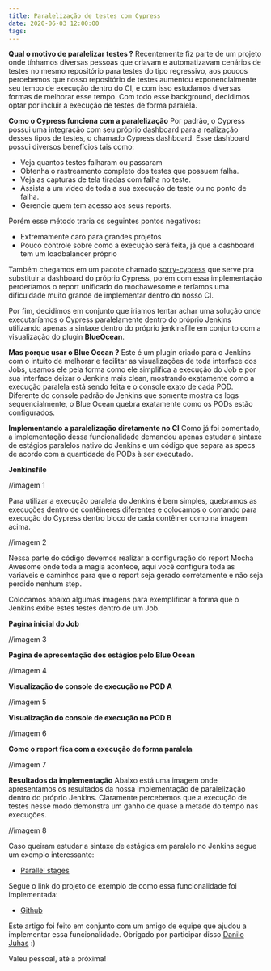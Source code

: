 ```yaml
---
title: Paralelização de testes com Cypress
date: 2020-06-03 12:00:00
tags:
---
```

**Qual o motivo de paralelizar testes ?**
Recentemente fiz parte de um projeto onde tínhamos diversas pessoas que criavam e automatizavam cenários de testes no mesmo repositório para testes do tipo regressivo, aos poucos percebemos que nosso repositório de testes aumentou exponencialmente seu tempo de execução dentro do CI, e com isso estudamos diversas formas de melhorar esse tempo. Com todo esse background, decidimos optar por incluir a execução de testes de forma paralela.
<!-- more -->

**Como o Cypress funciona com a paralelização**
Por padrão, o Cypress possui uma integração com seu próprio dashboard para a realização desses tipos de testes, o chamado Cypress dashboard. Esse dashboard possui diversos benefícios tais como:
- Veja quantos testes falharam ou passaram
- Obtenha o rastreamento completo dos testes que possuem falha.
- Veja as capturas de tela tiradas com falha no teste.
- Assista a um vídeo de toda a sua execução de teste ou no ponto de falha.
- Gerencie quem tem acesso aos seus reports.

Porém esse método traria os seguintes pontos negativos:
- Extremamente caro para grandes projetos
- Pouco controle sobre como a execução será feita, já que a dashboard tem um loadbalancer próprio

Também chegamos em um pacote chamado [sorry-cypress](https://github.com/agoldis/sorry-cypress) que serve pra substituir a dashboard do próprio Cypress, porém com essa implementação perderíamos o report unificado do mochawesome e teríamos uma dificuldade muito grande de implementar dentro do nosso CI.

Por fim, decidimos em conjunto que iriamos tentar achar uma solução onde executaríamos o Cypress paralelamente dentro do próprio Jenkins utilizando apenas a sintaxe dentro do próprio jenkinsfile em conjunto com a visualização do plugin **BlueOcean**.

**Mas porque usar o Blue Ocean ?**
Este é um plugin criado para o Jenkins com o intuito de melhorar e facilitar as visualizações de toda interface dos Jobs, usamos ele pela forma como ele simplifica a execução do Job e por sua interface deixar o Jenkins mais clean, mostrando exatamente como a execução paralela está sendo feita e o console exato de cada POD. Diferente do console padrão do Jenkins que somente mostra os logs sequencialmente, o Blue Ocean quebra exatamente como os PODs estão configurados.

**Implementando a paralelização diretamente no CI**
Como já foi comentado, a implementação dessa funcionalidade demandou apenas estudar a sintaxe de estágios paralelos nativo do Jenkins e um código que separa as specs de acordo com a quantidade de PODs à ser executado.

**Jenkinsfile**

//imagem 1

Para utilizar a execução paralela do Jenkins é bem simples, quebramos as execuções dentro de contêineres diferentes e colocamos o comando para execução do Cypress dentro bloco de cada contêiner como na imagem acima.

//imagem 2

Nessa parte do código devemos realizar a configuração do report Mocha Awesome onde toda a magia acontece, aqui você configura toda as variáveis e caminhos para que o report seja gerado corretamente e não seja perdido nenhum step.

Colocamos abaixo algumas imagens para exemplificar a forma que o Jenkins exibe estes testes dentro de um Job.

**Pagina inicial do Job**

//imagem 3

**Pagina de apresentação dos estágios pelo Blue Ocean**

//imagem 4

**Visualização do console de execução no POD A**

//imagem 5

**Visualização do console de execução no POD B**

//imagem 6

**Como o report fica com a execução de forma paralela**

//imagem 7

**Resultados da implementação**
Abaixo está uma imagem onde apresentamos os resultados da nossa implementação de paralelização dentro do próprio Jenkins. Claramente percebemos que a execução de testes nesse modo demonstra um ganho de quase a metade do tempo nas execuções.

//imagem 8

Caso queiram estudar a sintaxe de estágios em paralelo no Jenkins segue um exemplo interessante:

- [Parallel stages](https://www.jenkins.io/blog/2017/09/25/declarative-1/)

Segue o link do projeto de exemplo de como essa funcionalidade foi implementada:

- [Github](https://github.com/armindojr/parallel-cypress-example)

Este artigo foi feito em conjunto com um amigo de equipe que ajudou a implementar essa funcionalidade. Obrigado por participar disso [Danilo Juhas](https://medium.com/@danilojuhas) :)

Valeu pessoal, até a próxima!